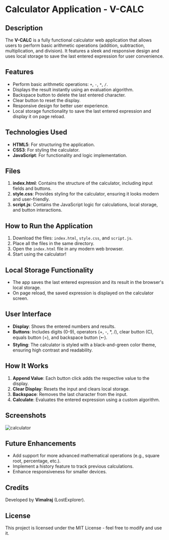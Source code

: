 # Calculator Application - V-CALC

## Description
The **V-CALC** is a fully functional calculator web application that allows users to perform basic arithmetic operations (addition, subtraction, multiplication, and division). It features a sleek and responsive design and uses local storage to save the last entered expression for user convenience.

## Features
- Perform basic arithmetic operations: `+`, `-`, `*`, `/`.
- Displays the result instantly using an evaluation algorithm.
- Backspace button to delete the last entered character.
- Clear button to reset the display.
- Responsive design for better user experience.
- Local storage functionality to save the last entered expression and display it on page reload.

## Technologies Used
- **HTML5**: For structuring the application.
- **CSS3**: For styling the calculator.
- **JavaScript**: For functionality and logic implementation.

## Files
1. **index.html**: Contains the structure of the calculator, including input fields and buttons.
2. **style.css**: Provides styling for the calculator, ensuring it looks modern and user-friendly.
3. **script.js**: Contains the JavaScript logic for calculations, local storage, and button interactions.

## How to Run the Application
1. Download the files: `index.html`, `style.css`, and `script.js`.
2. Place all the files in the same directory.
3. Open the `index.html` file in any modern web browser.
4. Start using the calculator!

## Local Storage Functionality
- The app saves the last entered expression and its result in the browser's local storage.
- On page reload, the saved expression is displayed on the calculator screen.

## User Interface
- **Display**: Shows the entered numbers and results.
- **Buttons**: Includes digits (0-9), operators (+, -, *, /), clear button (C), equals button (=), and backspace button (🠔).
- **Styling**: The calculator is styled with a black-and-green color theme, ensuring high contrast and readability.

## How It Works
1. **Append Value**: Each button click adds the respective value to the display.
2. **Clear Display**: Resets the input and clears local storage.
3. **Backspace**: Removes the last character from the input.
4. **Calculate**: Evaluates the entered expression using a custom algorithm.

## Screenshots
![calculator](https://github.com/user-attachments/assets/738a8d08-b35e-4a72-9797-181c24f24006)

## Future Enhancements
- Add support for more advanced mathematical operations (e.g., square root, percentage, etc.).
- Implement a history feature to track previous calculations.
- Enhance responsiveness for smaller devices.

## Credits
Developed by **Vimalraj** (LostExplorer).

## License
This project is licensed under the MIT License - feel free to modify and use it.
